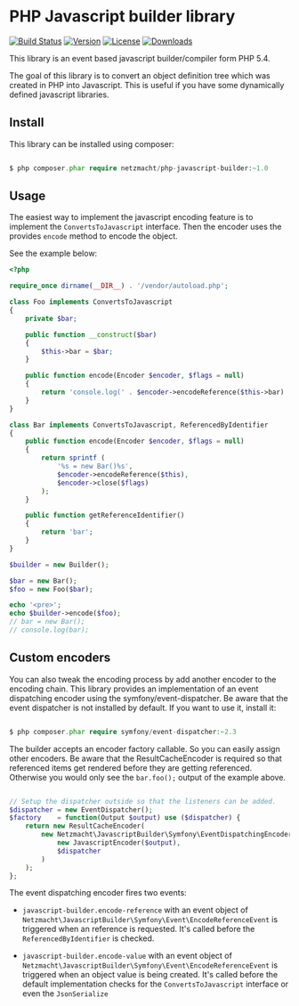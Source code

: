 PHP Javascript builder library
==============================

[![Build Status](http://img.shields.io/travis/netzmacht/php-javascript-builder/master.svg?style=flat-square)](https://travis-ci.org/netzmacht/php-javascript-builder)
[![Version](http://img.shields.io/packagist/v/netzmacht/php-javascript-builder.svg?style=flat-square)](http://packagist.com/packages/netzmacht/php-javascript-builder)
[![License](http://img.shields.io/packagist/l/netzmacht/php-javascript-builder.svg?style=flat-square)](http://packagist.com/packages/netzmacht/php-javascript-builder)
[![Downloads](http://img.shields.io/packagist/dt/netzmacht/php-javascript-builder.svg?style=flat-square)](http://packagist.com/packages/netzmacht/php-javascript-builder)

This library is an event based javascript builder/compiler form PHP 5.4.

The goal of this library is to convert an object definition tree which was created in PHP into Javascript. This is 
useful if you have some dynamically defined javascript libraries.

Install
-------

This library can be installed using composer:

```php

$ php composer.phar require netzmacht/php-javascript-builder:~1.0
```

Usage
------

The easiest way to implement the javascript encoding feature is to implement the `ConvertsToJavascript` interface. Then
the encoder uses the provides `encode` method to encode the object.

See the example below:

```php
<?php

require_once dirname(__DIR__) . '/vendor/autoload.php';

class Foo implements ConvertsToJavascript
{
    private $bar;

    public function __construct($bar)
    {
        $this->bar = $bar;
    }

    public function encode(Encoder $encoder, $flags = null)
    {
        return 'console.log(' . $encoder->encodeReference($this->bar) . ')' . $encoder->close($flags);
    }
}

class Bar implements ConvertsToJavascript, ReferencedByIdentifier
{
    public function encode(Encoder $encoder, $flags = null)
    {
        return sprintf (
            '%s = new Bar()%s',
            $encoder->encodeReference($this),
            $encoder->close($flags)
        );
    }

    public function getReferenceIdentifier()
    {
        return 'bar';
    }
}

$builder = new Builder();

$bar = new Bar();
$foo = new Foo($bar);

echo '<pre>';
echo $builder->encode($foo);
// bar = new Bar();
// console.log(bar);
```

Custom encoders
---------------

You can also tweak the encoding process by add another encoder to the encoding chain. This library provides an 
implementation of an event dispatching encoder using the symfony/event-dispatcher. Be aware that the event dispatcher
is not installed by default. If you want to use it, install it:

```php

$ php composer.phar require symfony/event-dispatcher:~2.3
```

The builder accepts an encoder factory callable. So you can easily assign other encoders. Be aware that the
ResultCacheEncoder is required so that referenced items get rendered before they are getting referenced. Otherwise
you would only see the `bar.foo();` output of the example above.

```php

// Setup the dispatcher outside so that the listeners can be added.
$dispatcher = new EventDispatcher();
$factory    = function(Output $output) use ($dispatcher) {
    return new ResultCacheEncoder(
        new Netzmacht\JavascriptBuilder\Symfony\EventDispatchingEncoder(
            new JavascriptEncoder($output),
            $dispatcher
        )
    );
};

```

The event dispatching encoder fires two events:
 - `javascript-builder.encode-reference` with an event object of `Netzmacht\JavascriptBuilder\Symfony\Event\EncodeReferenceEvent`
    is triggered when an reference is requested. It's called before the `ReferencedByIdentifier` is checked.
    
 - `javascript-builder.encode-value` with an event object of `Netzmacht\JavascriptBuilder\Symfony\Event\EncodeReferenceEvent`
    is triggered when an object value is being created. It's called before the default implementation checks for the
    `ConvertsToJavascript` interface or even the `JsonSerialize`
